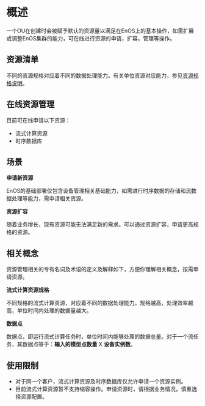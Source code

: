 # 概述

一个OU在创建时会被赋予默认的资源量以满足在EnOS上的基本操作，如需扩展或调整EnOS集群的能力，可在线进行资源的申请，扩容，管理等操作。

## 资源清单

不同的资源规格对应着不同的数据处理能力。有关单位资源对应能力，参见[资源规格说明](reference)。

## 在线资源管理

目前可在线申请以下资源：

- 流式计算资源
- 时序数据库

## 场景

**申请新资源**

EnOS的基础部署仅包含设备管理相关基础能力，如需进行时序数据的存储和流数据处理等能力，需申请相关资源。

**资源扩容**

随着业务增长，现有资源可能无法满足新的需求。可以通过资源扩容，申请更高规格的资源。

## 相关概念

资源管理相关的专有名词及术语的定义及解释如下，方便你理解相关概念，按需申请资源。

**流式计算资源规格**

不同规格的流式计算资源，对应着不同的数据处理能力。规格越高，处理效率越高，单位时间内处理的数据量越大。

**数据点**

数据点，即运行流式计算任务时，单位时间内能够处理的数据总量。对于一个流任务，其数据点等于：**输入的模型点数量** X **设备实例数**。



## 使用限制

- 对于同一个客户，流式计算资源及时序数据库仅允许申请一个资源实例。
- 目前流式计算资源暂不支持缩容操作。申请资源时，请根据业务情况，慎重选择资源配置。
